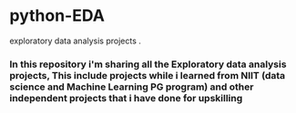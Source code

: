 # python-EDA
exploratory data analysis projects .
### In this repository i'm sharing all the Exploratory data analysis projects, This include projects while i learned from NIIT (data science and Machine Learning PG program) and other independent projects that  i have done for upskilling 
